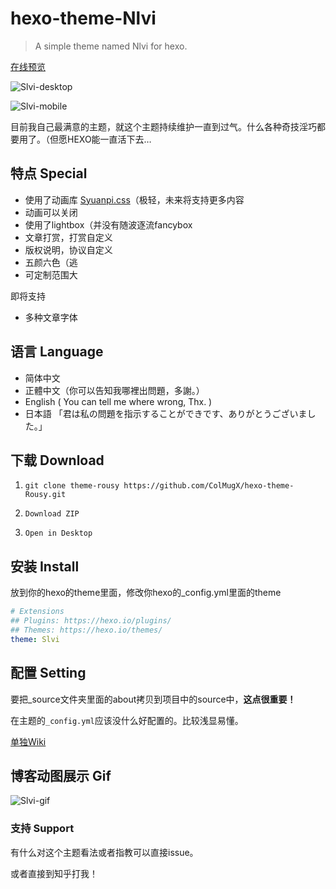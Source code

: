 # hexo-theme-Nlvi

> A simple theme named Nlvi for hexo.

[在线预览](https://colmugx.github.io/PersonalBlog)

![Slvi-desktop](https://github.com/ColMugX/GitBed/raw/master/blog/slvi-desktop.png)

![Slvi-mobile](https://github.com/ColMugX/GitBed/raw/master/blog/slvi-mobile.png)

目前我自己最满意的主题，就这个主题持续维护一直到过气。什么各种奇技淫巧都要用了。（但愿HEXO能一直活下去…

## 特点 Special

- 使用了动画库 [Syuanpi.css](https://colmugx.github.io/Syuanpi.css)（极轻，未来将支持更多内容
- 动画可以关闭
- 使用了lightbox（并没有随波逐流fancybox
- 文章打赏，打赏自定义
- 版权说明，协议自定义
- 五颜六色（逃
- 可定制范围大

即将支持
- 多种文章字体

## 语言 Language

- 简体中文
- 正體中文（你可以告知我哪裡出問題，多謝。）
- English ( You can tell me where wrong, Thx. )
- 日本語 「君は私の問題を指示することができです、ありがとうございました。」

## 下载 Download

1. `git clone theme-rousy https://github.com/ColMugX/hexo-theme-Rousy.git`

2.  `Download ZIP`

3.  `Open in Desktop`

## 安装 Install

放到你的hexo的theme里面，修改你hexo的_config.yml里面的theme

```yaml
# Extensions
## Plugins: https://hexo.io/plugins/
## Themes: https://hexo.io/themes/
theme: Slvi
```

## 配置 Setting

要把_source文件夹里面的about拷贝到项目中的source中，**这点很重要！**

在主题的`_config.yml`应该没什么好配置的。比较浅显易懂。

[单独Wiki](https://github.com/ColMugX/hexo-theme-Nlvi/wiki)

## 博客动图展示 Gif

![Slvi-gif](https://github.com/ColMugX/GitBed/raw/master/blog/slvi-gif.gif)

### 支持 Support

有什么对这个主题看法或者指教可以直接issue。

或者直接到知乎打我！

